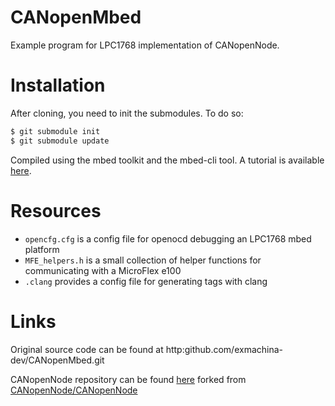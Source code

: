 CANopenMbed
===========

Example program for LPC1768 implementation of CANopenNode.

# Installation

After cloning, you need to init the submodules. To do so:

```sh
$ git submodule init
$ git submodule update
```

Compiled using the mbed toolkit and the mbed-cli tool. A tutorial is available
[here](http://devblog.exmachina.fr/tutorial/2016/12/08/LPC1768-development-toolkit).

# Resources

- `opencfg.cfg` is a config file for openocd debugging an LPC1768 mbed platform
- `MFE_helpers.h` is a small collection of helper functions for communicating
  with a MicroFlex e100
- `.clang` provides a config file for generating tags with clang

# Links

Original source code can be found at http:github.com/exmachina-dev/CANopenMbed.git

CANopenNode repository can be found [here](http:github.com/exmachina-dev/CANopenMbed.git) forked from [CANopenNode/CANopenNode](https://github.com/CANopenNode/CANopenNode/)
